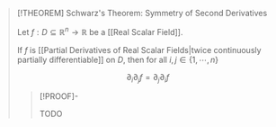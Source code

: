 >[!THEOREM] Schwarz's Theorem: Symmetry of Second Derivatives
>
>Let $f: D \subseteq \mathbb{R}^n \to \mathbb{R}$ be a [[Real Scalar Field]].
>
>If $f$ is [[Partial Derivatives of Real Scalar Fields|twice continuously partially differentiable]] on $D$, then for all $i,j \in \{1, \cdots, n\}$
>
>$$\partial_i \partial_j f = \partial_j \partial_i f$$
>
>>[!PROOF]-
>>
>>TODO
>>
>